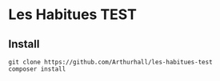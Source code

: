 # Les Habitues TEST

## Install

```shell
git clone https://github.com/Arthurhall/les-habitues-test
composer install
```
